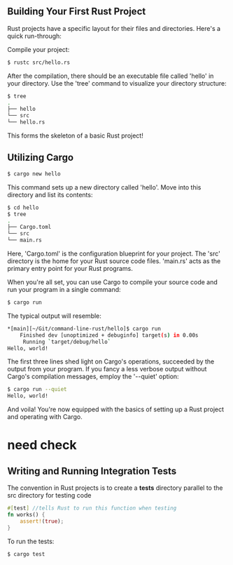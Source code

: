 ## Building Your First Rust Project

Rust projects have a specific layout for their files and directories. Here's a quick run-through:

Compile your project:

```bash
$ rustc src/hello.rs
```
After the compilation, there should be an executable file called 'hello' in your directory. Use the 'tree' command to visualize your directory structure:

```bash
$ tree
.
├── hello
└── src
└── hello.rs
```

This forms the skeleton of a basic Rust project!

## Utilizing Cargo



```bash
$ cargo new hello
```
This command sets up a new directory called 'hello'. Move into this directory and list its contents:

```bash
$ cd hello
$ tree
.
├── Cargo.toml
└── src
└── main.rs
```

Here, 'Cargo.toml' is the configuration blueprint for your project. The 'src' directory is the home for your Rust source code files. 'main.rs' acts as the primary entry point for your Rust programs.

When you're all set, you can use Cargo to compile your source code and run your program in a single command:

```bash
$ cargo run
```

The typical output will resemble:

```bash
*[main][~/Git/command-line-rust/hello]$ cargo run
    Finished dev [unoptimized + debuginfo] target(s) in 0.00s
     Running `target/debug/hello`
Hello, world!
```

The first three lines shed light on Cargo's operations, succeeded by the output from your program. If you fancy a less verbose output without Cargo's compilation messages, employ the '--quiet' option:

```bash
$ cargo run --quiet
Hello, world!
```

And voila! You're now equipped with the basics of setting up a Rust project and operating with Cargo.

# need check
## Writing and Running Integration Tests

The convention in Rust projects is to create a **tests** directory parallel to the src directory for testing code

```rust
#[test] //tells Rust to run this function when testing
fn works() {
    assert!(true);
}
```
To run the tests:

```bash
$ cargo test
```

